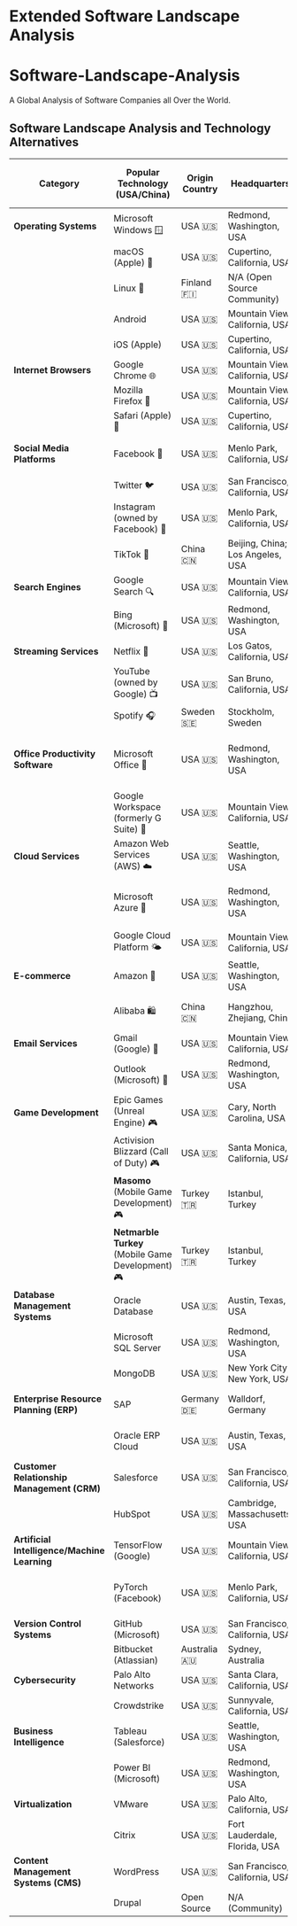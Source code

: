# Extended Software Landscape Analysis

# Software-Landscape-Analysis
A Global Analysis of Software Companies all Over the World.

## Software Landscape Analysis and Technology Alternatives

| Category | Popular Technology (USA/China) | Origin Country | Headquarters | Top Alternative (Non-USA/China) | Origin Country | Headquarters |
|----------|--------------------------------|----------------|--------------|----------------------------------|----------------|--------------|
| **Operating Systems** | Microsoft Windows 🪟 | USA 🇺🇸 | Redmond, Washington, USA | Ubuntu (Canonical) 🐧 | UK 🇬🇧 | London, England, UK |
| | macOS (Apple) 🍏 | USA 🇺🇸 | Cupertino, California, USA | | | |
| | Linux 🐧 | Finland 🇫🇮 | N/A (Open Source Community) | | | |
| | Android | USA 🇺🇸 | Mountain View, California, USA | LineageOS | Open Source | N/A (Community) |
| | iOS (Apple) | USA 🇺🇸 | Cupertino, California, USA | | | |
| **Internet Browsers** | Google Chrome 🌐 | USA 🇺🇸 | Mountain View, California, USA | Opera 🛳️ | Norway 🇳🇴 | Oslo, Norway |
| | Mozilla Firefox 🦊 | USA 🇺🇸 | Mountain View, California, USA | | | |
| | Safari (Apple) 🧭 | USA 🇺🇸 | Cupertino, California, USA | | | |
| **Social Media Platforms** | Facebook 📘 | USA 🇺🇸 | Menlo Park, California, USA | VK (VKontakte) 🌍 | Russia 🇷🇺 | Saint Petersburg, Russia |
| | Twitter 🐦 | USA 🇺🇸 | San Francisco, California, USA | | | |
| | Instagram (owned by Facebook) 📸 | USA 🇺🇸 | Menlo Park, California, USA | | | |
| | TikTok 🎵 | China 🇨🇳 | Beijing, China; Los Angeles, USA | | | |
| **Search Engines** | Google Search 🔍 | USA 🇺🇸 | Mountain View, California, USA | Yandex 🔍 | Russia 🇷🇺 | Moscow, Russia |
| | Bing (Microsoft) 🔎 | USA 🇺🇸 | Redmond, Washington, USA | Qwant 🔎 | France 🇫🇷 | Paris, France |
| **Streaming Services** | Netflix 🎥 | USA 🇺🇸 | Los Gatos, California, USA | Deezer 🎧 | France 🇫🇷 | Paris, France |
| | YouTube (owned by Google) 📺 | USA 🇺🇸 | San Bruno, California, USA | Dailymotion 📺 | France 🇫🇷 | Paris, France |
| | Spotify 🎧 | Sweden 🇸🇪 | Stockholm, Sweden | | | |
| **Office Productivity Software** | Microsoft Office 📑 | USA 🇺🇸 | Redmond, Washington, USA | LibreOffice (The Document Foundation) 📑 | Germany 🇩🇪 | Berlin, Germany |
| | Google Workspace (formerly G Suite) 💼 | USA 🇺🇸 | Mountain View, California, USA | | | |
| **Cloud Services** | Amazon Web Services (AWS) ☁️ | USA 🇺🇸 | Seattle, Washington, USA | OVHcloud ☁️ | France 🇫🇷 | Roubaix, France |
| | Microsoft Azure 🔷 | USA 🇺🇸 | Redmond, Washington, USA | T-Systems (Deutsche Telekom) 🌤️ | Germany 🇩🇪 | Frankfurt, Germany |
| | Google Cloud Platform 🌤️ | USA 🇺🇸 | Mountain View, California, USA | | | |
| **E-commerce** | Amazon 🛒 | USA 🇺🇸 | Seattle, Washington, USA | Rakuten 🛒 | Japan 🇯🇵 | Tokyo, Japan |
| | Alibaba 🛍️ | China 🇨🇳 | Hangzhou, Zhejiang, China | Flipkart 🛍️ | India 🇮🇳 | Bangalore, Karnataka, India |
| **Email Services** | Gmail (Google) 📧 | USA 🇺🇸 | Mountain View, California, USA | ProtonMail 📧 | Switzerland 🇨🇭 | Geneva, Switzerland |
| | Outlook (Microsoft) 📧 | USA 🇺🇸 | Redmond, Washington, USA | Tutanota 📧 | Germany 🇩🇪 | Hanover, Germany |
| **Game Development** | Epic Games (Unreal Engine) 🎮 | USA 🇺🇸 | Cary, North Carolina, USA | Crytek (CryEngine) 🎮 | Germany 🇩🇪 | Frankfurt, Germany |
| | Activision Blizzard (Call of Duty) 🎮 | USA 🇺🇸 | Santa Monica, California, USA | Ubisoft 🎮 | France 🇫🇷 | Montreuil, France |
| | **Masomo** (Mobile Game Development) 🎮 | Turkey 🇹🇷 | Istanbul, Turkey | Gameloft 🎮 | France 🇫🇷 | Paris, France |
| | **Netmarble Turkey** (Mobile Game Development) 🎮 | Turkey 🇹🇷 | Istanbul, Turkey | Supercell 🎮 | Finland 🇫🇮 | Helsinki, Finland |
| **Database Management Systems** | Oracle Database | USA 🇺🇸 | Austin, Texas, USA | PostgreSQL | Open Source | N/A (Community) |
| | Microsoft SQL Server | USA 🇺🇸 | Redmond, Washington, USA | MariaDB | Finland 🇫🇮 | Espoo, Finland |
| | MongoDB | USA 🇺🇸 | New York City, New York, USA | ArangoDB | Germany 🇩🇪 | Cologne, Germany |
| **Enterprise Resource Planning (ERP)** | SAP | Germany 🇩🇪 | Walldorf, Germany | Odoo | Belgium 🇧🇪 | Grand-Rosière, Belgium |
| | Oracle ERP Cloud | USA 🇺🇸 | Austin, Texas, USA | Sage | UK 🇬🇧 | Newcastle upon Tyne, UK |
| **Customer Relationship Management (CRM)** | Salesforce | USA 🇺🇸 | San Francisco, California, USA | SugarCRM | USA 🇺🇸 | Cupertino, California, USA |
| | HubSpot | USA 🇺🇸 | Cambridge, Massachusetts, USA | Pipedrive | Estonia 🇪🇪 | Tallinn, Estonia |
| **Artificial Intelligence/Machine Learning** | TensorFlow (Google) | USA 🇺🇸 | Mountain View, California, USA | Scikit-learn | France 🇫🇷 | N/A (Open Source) |
| | PyTorch (Facebook) | USA 🇺🇸 | Menlo Park, California, USA | H2O.ai | USA 🇺🇸 | Mountain View, California, USA |
| **Version Control Systems** | GitHub (Microsoft) | USA 🇺🇸 | San Francisco, California, USA | GitLab | Netherlands 🇳🇱 | Utrecht, Netherlands |
| | Bitbucket (Atlassian) | Australia 🇦🇺 | Sydney, Australia | Gitea | Open Source | N/A (Community) |
| **Cybersecurity** | Palo Alto Networks | USA 🇺🇸 | Santa Clara, California, USA | Sophos | UK 🇬🇧 | Abingdon, UK |
| | Crowdstrike | USA 🇺🇸 | Sunnyvale, California, USA | F-Secure | Finland 🇫🇮 | Helsinki, Finland |
| **Business Intelligence** | Tableau (Salesforce) | USA 🇺🇸 | Seattle, Washington, USA | QlikView | Sweden 🇸🇪 | Lund, Sweden |
| | Power BI (Microsoft) | USA 🇺🇸 | Redmond, Washington, USA | TIBCO Spotfire | USA 🇺🇸 | Palo Alto, California, USA |
| **Virtualization** | VMware | USA 🇺🇸 | Palo Alto, California, USA | Proxmox | Austria 🇦🇹 | Vienna, Austria |
| | Citrix | USA 🇺🇸 | Fort Lauderdale, Florida, USA | SUSE | Germany 🇩🇪 | Nuremberg, Germany |
| **Content Management Systems (CMS)** | WordPress | USA 🇺🇸 | San Francisco, California, USA | TYPO3 | Germany 🇩🇪 | Düsseldorf, Germany |
| | Drupal | Open Source | N/A (Community) | Joomla | Open Source | N/A (Community) |
